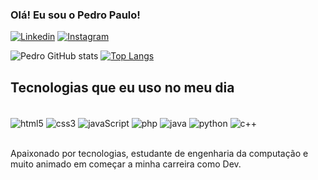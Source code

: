 ### Olá! Eu sou o Pedro Paulo!


[![Linkedin](https://img.shields.io/badge/LinkedIn-0077B5?style=for-the-badge&logo=linkedin&logoColor=white)](https://www.linkedin.com/in/pedro-j-422b5620b)
[![Instagram](https://img.shields.io/badge/Instagram-E4405F?style=for-the-badge&logo=instagram&logoColor=white)](https://www.instagram.com/pedroso._.oficial/)

![Pedro GitHub stats](https://github-readme-stats.vercel.app/api?username=PedrosoY&show_icons=true&theme=transparent)
[![Top Langs](https://github-readme-stats.vercel.app/api/top-langs/?username=PedrosoY&layout=compact)](https://github.com/anuraghazra/github-readme-stats)

## Tecnologias que eu uso no meu dia

<div style="display: inline_block"></br>
  <img align="center" alt="html5" src="https://img.shields.io/badge/HTML5-E34F26?style=for-the-badge&logo=html5&logoColor=white">
  <img align="center" alt="css3" src="https://img.shields.io/badge/CSS3-1572B6?style=for-the-badge&logo=css3&logoColor=white">
  <img align="center" alt="javaScript" src="https://img.shields.io/badge/JavaScript-F7DF1E?style=for-the-badge&logo=javascript&logoColor=black">
  <img align="center" alt="php" src="https://img.shields.io/badge/PHP-777BB4?style=for-the-badge&logo=php&logoColor=white">
  <img align="center" alt="java" src="https://img.shields.io/badge/Java-ED8B00?style=for-the-badge&logo=java&logoColor=white">
  <img align="center" alt="python" src="https://img.shields.io/badge/Python-14354C?style=for-the-badge&logo=python&logoColor=white">
  <img align="center" alt="c++" src="https://img.shields.io/badge/C%2B%2B-00599C?style=for-the-badge&logo=c%2B%2B&logoColor=white">
</div></br>

Apaixonado por tecnologias, estudante de engenharia da computação e muito animado em começar a minha carreira como Dev.
